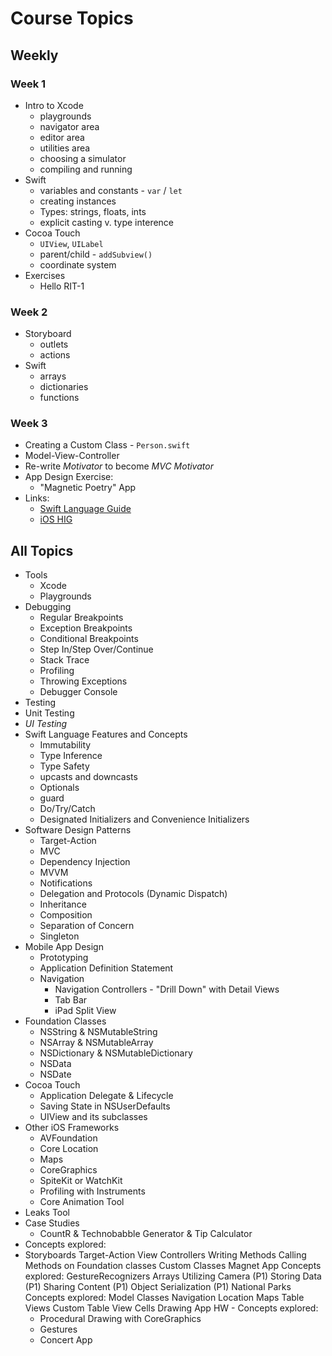 # Course Topics

## Weekly

### Week 1

- Intro to Xcode
    - playgrounds
    - navigator area
    - editor area
    - utilities area
    - choosing a simulator
    - compiling and running
 - Swift
   - variables and constants - `var` / `let`
   - creating instances
   - Types: strings, floats, ints
   - explicit casting v. type interence
 - Cocoa Touch
   - `UIView`, `UILabel`
   - parent/child - `addSubview()`
   - coordinate system
 - Exercises
   - Hello RIT-1
   
### Week 2
- Storyboard
  - outlets
  - actions
- Swift
  - arrays
  - dictionaries
  - functions
  
  
 ### Week 3
 - Creating a Custom Class - `Person.swift`
 - Model-View-Controller
 - Re-write *Motivator* to become *MVC Motivator*
 - App Design Exercise:
   - "Magnetic Poetry" App
 - Links:
   - [Swift Language Guide](https://docs.swift.org/swift-book/)
   - [iOS HIG](https://developer.apple.com/design/human-interface-guidelines/ios/overview/themes/)
 

## All Topics
- Tools
  - Xcode
  - Playgrounds
- Debugging
  - Regular Breakpoints
  - Exception Breakpoints
  - Conditional Breakpoints
  - Step In/Step Over/Continue
  - Stack Trace
  - Profiling
  - Throwing Exceptions
  - Debugger Console
- Testing
 - Unit Testing
 - *UI Testing*
- Swift Language Features and Concepts
  - Immutability
  - Type Inference
  - Type Safety
  - upcasts and downcasts
  - Optionals
  - guard
  - Do/Try/Catch
  - Designated Initializers and Convenience Initializers
- Software Design Patterns
  - Target-Action
  - MVC
  - Dependency Injection
  - MVVM
  - Notifications
  - Delegation and Protocols (Dynamic Dispatch)
  - Inheritance
  - Composition
  - Separation of Concern
  - Singleton
- Mobile App Design
  - Prototyping
  - Application Definition Statement
  - Navigation
    - Navigation Controllers - "Drill Down" with Detail Views
    - Tab Bar
    - iPad Split View
- Foundation Classes
  - NSString & NSMutableString
  - NSArray & NSMutableArray
  - NSDictionary & NSMutableDictionary
  - NSData
  - NSDate
- Cocoa Touch
  - Application Delegate & Lifecycle
  - Saving State in NSUserDefaults
  - UIView and its subclasses
- Other iOS Frameworks
  - AVFoundation
  - Core Location
  - Maps
  - CoreGraphics
  - SpiteKit or WatchKit
  - Profiling with Instruments
  - Core Animation Tool
- Leaks Tool
- Case Studies
  - CountR & Technobabble Generator & Tip Calculator
- Concepts explored:
- Storyboards
Target-Action
View Controllers
Writing Methods
Calling Methods on Foundation classes
Custom Classes
Magnet App
Concepts explored:
GestureRecognizers
Arrays
Utilizing Camera (P1)
Storing Data (P1)
Sharing Content (P1)
Object Serialization (P1)
National Parks
Concepts explored:
Model Classes
Navigation
Location
Maps
Table Views
Custom Table View Cells
Drawing App HW - Concepts explored:
  - Procedural Drawing with CoreGraphics
  - Gestures
  - Concert App

